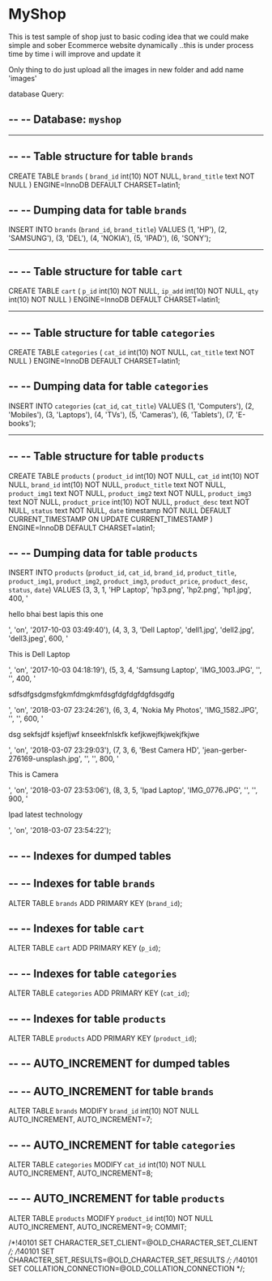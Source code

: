 # MyShop
This is test sample of shop just to basic coding idea that we could make simple and sober Ecommerce website dynamically ..this is under process time by time i will improve and update it

Only thing to do just upload all the images in new folder and add name 'images'

database Query:

--
-- Database: `myshop`
--

-- --------------------------------------------------------

--
-- Table structure for table `brands`
--

CREATE TABLE `brands` (
  `brand_id` int(10) NOT NULL,
  `brand_title` text NOT NULL
) ENGINE=InnoDB DEFAULT CHARSET=latin1;

--
-- Dumping data for table `brands`
--

INSERT INTO `brands` (`brand_id`, `brand_title`) VALUES
(1, 'HP'),
(2, 'SAMSUNG'),
(3, 'DEL'),
(4, 'NOKIA'),
(5, 'IPAD'),
(6, 'SONY');

-- --------------------------------------------------------

--
-- Table structure for table `cart`
--

CREATE TABLE `cart` (
  `p_id` int(10) NOT NULL,
  `ip_add` int(10) NOT NULL,
  `qty` int(10) NOT NULL
) ENGINE=InnoDB DEFAULT CHARSET=latin1;

-- --------------------------------------------------------

--
-- Table structure for table `categories`
--

CREATE TABLE `categories` (
  `cat_id` int(10) NOT NULL,
  `cat_title` text NOT NULL
) ENGINE=InnoDB DEFAULT CHARSET=latin1;

--
-- Dumping data for table `categories`
--

INSERT INTO `categories` (`cat_id`, `cat_title`) VALUES
(1, 'Computers'),
(2, 'Mobiles'),
(3, 'Laptops'),
(4, 'TVs'),
(5, 'Cameras'),
(6, 'Tablets'),
(7, 'E-books');

-- --------------------------------------------------------

--
-- Table structure for table `products`
--

CREATE TABLE `products` (
  `product_id` int(10) NOT NULL,
  `cat_id` int(10) NOT NULL,
  `brand_id` int(10) NOT NULL,
  `product_title` text NOT NULL,
  `product_img1` text NOT NULL,
  `product_img2` text NOT NULL,
  `product_img3` text NOT NULL,
  `product_price` int(10) NOT NULL,
  `product_desc` text NOT NULL,
  `status` text NOT NULL,
  `date` timestamp NOT NULL DEFAULT CURRENT_TIMESTAMP ON UPDATE CURRENT_TIMESTAMP
) ENGINE=InnoDB DEFAULT CHARSET=latin1;

--
-- Dumping data for table `products`
--

INSERT INTO `products` (`product_id`, `cat_id`, `brand_id`, `product_title`, `product_img1`, `product_img2`, `product_img3`, `product_price`, `product_desc`, `status`, `date`) VALUES
(3, 3, 1, 'HP Laptop', 'hp3.png', 'hp2.png', 'hp1.jpg', 400, '<p>hello bhai best lapis this one</p>', 'on', '2017-10-03 03:49:40'),
(4, 3, 3, 'Dell Laptop', 'dell1.jpg', 'dell2.jpg', 'dell3.jpeg', 600, '<p>This is Dell Laptop</p>', 'on', '2017-10-03 04:18:19'),
(5, 3, 4, 'Samsung Laptop', 'IMG_1003.JPG', '', '', 400, '<p>sdfsdfgsdgmsfgkmfdmgkmfdsgfdgfdgfdgfdsgdfg</p>', 'on', '2018-03-07 23:24:26'),
(6, 3, 4, 'Nokia My Photos', 'IMG_1582.JPG', '', '', 600, '<p>dsg sekfsjdf ksjefljwf knseekfnlskfk kefjkwejfkjwekjfkjwe</p>', 'on', '2018-03-07 23:29:03'),
(7, 3, 6, 'Best Camera HD', 'jean-gerber-276169-unsplash.jpg', '', '', 800, '<p>This is Camera</p>', 'on', '2018-03-07 23:53:06'),
(8, 3, 5, 'Ipad Laptop', 'IMG_0776.JPG', '', '', 900, '<p>Ipad latest technology</p>', 'on', '2018-03-07 23:54:22');

--
-- Indexes for dumped tables
--

--
-- Indexes for table `brands`
--
ALTER TABLE `brands`
  ADD PRIMARY KEY (`brand_id`);

--
-- Indexes for table `cart`
--
ALTER TABLE `cart`
  ADD PRIMARY KEY (`p_id`);

--
-- Indexes for table `categories`
--
ALTER TABLE `categories`
  ADD PRIMARY KEY (`cat_id`);

--
-- Indexes for table `products`
--
ALTER TABLE `products`
  ADD PRIMARY KEY (`product_id`);

--
-- AUTO_INCREMENT for dumped tables
--

--
-- AUTO_INCREMENT for table `brands`
--
ALTER TABLE `brands`
  MODIFY `brand_id` int(10) NOT NULL AUTO_INCREMENT, AUTO_INCREMENT=7;

--
-- AUTO_INCREMENT for table `categories`
--
ALTER TABLE `categories`
  MODIFY `cat_id` int(10) NOT NULL AUTO_INCREMENT, AUTO_INCREMENT=8;

--
-- AUTO_INCREMENT for table `products`
--
ALTER TABLE `products`
  MODIFY `product_id` int(10) NOT NULL AUTO_INCREMENT, AUTO_INCREMENT=9;
COMMIT;

/*!40101 SET CHARACTER_SET_CLIENT=@OLD_CHARACTER_SET_CLIENT */;
/*!40101 SET CHARACTER_SET_RESULTS=@OLD_CHARACTER_SET_RESULTS */;
/*!40101 SET COLLATION_CONNECTION=@OLD_COLLATION_CONNECTION */;

